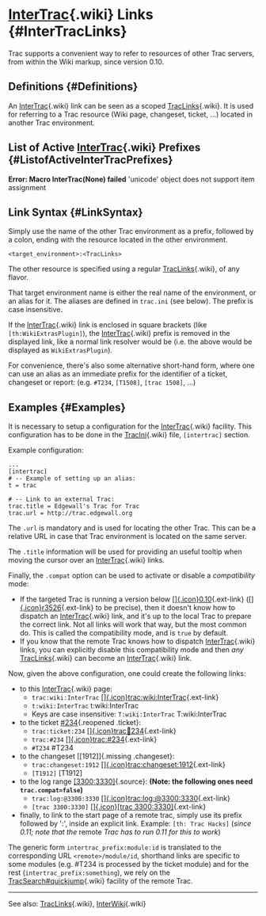 [InterTrac](https://docs.pagure.org/sssd-test2/InterTrac.html){.wiki} Links {#InterTracLinks}
===========================================================================

Trac supports a convenient way to refer to resources of other Trac
servers, from within the Wiki markup, since version 0.10.

Definitions {#Definitions}
-----------

An [InterTrac](https://docs.pagure.org/sssd-test2/InterTrac.html){.wiki}
link can be seen as a scoped
[TracLinks](https://docs.pagure.org/sssd-test2/TracLinks.html){.wiki}.
It is used for referring to a Trac resource (Wiki page, changeset,
ticket, ...) located in another Trac environment.

List of Active [InterTrac](https://docs.pagure.org/sssd-test2/InterTrac.html){.wiki} Prefixes {#ListofActiveInterTracPrefixes}
---------------------------------------------------------------------------------------------

<div class="system-message">

**Error: Macro InterTrac(None) failed**
    'unicode' object does not support item assignment

</div>

Link Syntax {#LinkSyntax}
-----------

Simply use the name of the other Trac environment as a prefix, followed
by a colon, ending with the resource located in the other environment.

``` {.wiki}
<target_environment>:<TracLinks>
```

The other resource is specified using a regular
[TracLinks](https://docs.pagure.org/sssd-test2/TracLinks.html){.wiki},
of any flavor.

That target environment name is either the real name of the environment,
or an alias for it. The aliases are defined in `trac.ini` (see below).
The prefix is case insensitive.

If the
[InterTrac](https://docs.pagure.org/sssd-test2/InterTrac.html){.wiki}
link is enclosed in square brackets (like `[th:WikiExtrasPlugin]`), the
[InterTrac](https://docs.pagure.org/sssd-test2/InterTrac.html){.wiki}
prefix is removed in the displayed link, like a normal link resolver
would be (i.e. the above would be displayed as `WikiExtrasPlugin`).

For convenience, there's also some alternative short-hand form, where
one can use an alias as an immediate prefix for the identifier of a
ticket, changeset or report: (e.g. `#T234`, `[T1508]`, `[trac 1508]`,
...)

Examples {#Examples}
--------

It is necessary to setup a configuration for the
[InterTrac](https://docs.pagure.org/sssd-test2/InterTrac.html){.wiki}
facility. This configuration has to be done in the
[TracIni](https://docs.pagure.org/sssd-test2/TracIni.html){.wiki} file,
`[intertrac]` section.

Example configuration:

``` {.wiki}
...
[intertrac]
# -- Example of setting up an alias:
t = trac

# -- Link to an external Trac:
trac.title = Edgewall's Trac for Trac
trac.url = http://trac.edgewall.org
```

The `.url` is mandatory and is used for locating the other Trac. This
can be a relative URL in case that Trac environment is located on the
same server.

The `.title` information will be used for providing an useful tooltip
when moving the cursor over an
[InterTrac](https://docs.pagure.org/sssd-test2/InterTrac.html){.wiki}
links.

Finally, the `.compat` option can be used to activate or disable a
*compatibility* mode:

-   If the targeted Trac is running a version below
    [[​]{.icon}0.10](http://trac.edgewall.org/intertrac/milestone%3A0.10 "milestone:0.10 in Trac project trac"){.ext-link}
    ([[​]{.icon}r3526](http://trac.edgewall.org/intertrac/r3526 "r3526 in Trac project trac"){.ext-link}
    to be precise), then it doesn't know how to dispatch an
    [InterTrac](https://docs.pagure.org/sssd-test2/InterTrac.html){.wiki}
    link, and it's up to the local Trac to prepare the correct link. Not
    all links will work that way, but the most common do. This is called
    the compatibility mode, and is `true` by default.
-   If you know that the remote Trac knows how to dispatch
    [InterTrac](https://docs.pagure.org/sssd-test2/InterTrac.html){.wiki}
    links, you can explicitly disable this compatibility mode and then
    *any*
    [TracLinks](https://docs.pagure.org/sssd-test2/TracLinks.html){.wiki}
    can become an
    [InterTrac](https://docs.pagure.org/sssd-test2/InterTrac.html){.wiki}
    link.

Now, given the above configuration, one could create the following
links:

-   to this
    [InterTrac](https://docs.pagure.org/sssd-test2/InterTrac.html){.wiki}
    page:
    -   `trac:wiki:InterTrac`
        [[​]{.icon}trac:wiki:InterTrac](http://trac.edgewall.org/intertrac/wiki%3AInterTrac "wiki:InterTrac in Trac project trac"){.ext-link}
    -   `t:wiki:InterTrac` t:wiki:InterTrac
    -   Keys are case insensitive: `T:wiki:InterTrac` T:wiki:InterTrac
-   to the ticket
    [\#234](https://fedorahosted.org/sssd/ticket/234 "task: Create common option description mechanism (reopened)"){.reopened
    .ticket}:
    -   `trac:ticket:234`
        [[​]{.icon}trac:ticket:234](http://trac.edgewall.org/intertrac/ticket%3A234 "ticket:234 in Trac project trac"){.ext-link}
    -   `trac:#234`
        [[​]{.icon}trac:\#234](http://trac.edgewall.org/intertrac/%23234 "#234 in Trac project trac"){.ext-link}
    -   `#T234` \#T234
-   to the changeset [\[1912\]]{.missing .changeset}:
    -   `trac:changeset:1912`
        [[​]{.icon}trac:changeset:1912](http://trac.edgewall.org/intertrac/changeset%3A1912 "changeset:1912 in Trac project trac"){.ext-link}
    -   `[T1912]` \[T1912\]
-   to the log range
    [\[3300:3330\]](https://fedorahosted.org/sssd/log/?revs=3300-3330){.source}:
    **(Note: the following ones need `trac.compat=false`)**
    -   `trac:log:@3300:3330`
        [[​]{.icon}trac:log:@3300:3330](http://trac.edgewall.org/intertrac/log%3A%403300%3A3330 "log:@3300:3330 in Trac project trac"){.ext-link}
    -   `[trac 3300:3330]` [[​]{.icon}\[trac
        3300:3330\]](http://trac.edgewall.org/intertrac/log%3A/%403300%3A3330 "log:/@3300:3330 in Trac project trac"){.ext-link}
-   finally, to link to the start page of a remote trac, simply use its
    prefix followed by ':', inside an explicit link. Example:
    `[th: Trac Hacks]` (*since 0.11; note that the* remote *Trac has to
    run 0.11 for this to work*)

The generic form `intertrac_prefix:module:id` is translated to the
corresponding URL `<remote>/module/id`, shorthand links are specific to
some modules (e.g. \#T234 is processed by the ticket module) and for the
rest (`intertrac_prefix:something`), we rely on the
[TracSearch\#quickjump](https://docs.pagure.org/sssd-test2/TracSearch.html#quickjump){.wiki}
facility of the remote Trac.

------------------------------------------------------------------------

See also:
[TracLinks](https://docs.pagure.org/sssd-test2/TracLinks.html){.wiki},
[InterWiki](https://docs.pagure.org/sssd-test2/InterWiki.html){.wiki}

